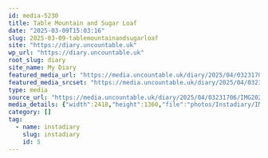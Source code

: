 ```yaml
---
id: media-5230
title: Table Mountain and Sugar Loaf
date: "2025-03-09T15:03:16"
slug: 2025-03-09-tablemountainandsugarloaf
site: "https://diary.uncountable.uk"
wp_url: "https://diary.uncountable.uk"
root_slug: diary
site_name: My Diary
featured_media_url: "https://media.uncountable.uk/diary/2025/04/03231706/IMG20250309150316.webp"
featured_media_srcset: "https://media.uncountable.uk/diary/2025/04/03231706/IMG20250309150316-300x169.webp 300w, https://media.uncountable.uk/diary/2025/04/03231706/IMG20250309150316-1024x576.webp 1024w, https://media.uncountable.uk/diary/2025/04/03231706/IMG20250309150316-150x150.webp 150w, https://media.uncountable.uk/diary/2025/04/03231706/IMG20250309150316-640x360.webp 640w, https://media.uncountable.uk/diary/2025/04/03231706/IMG20250309150316.webp 2418w"
type: media
source_url: "https://media.uncountable.uk/diary/2025/04/03231706/IMG20250309150316.webp"
media_details: {"width":2418,"height":1360,"file":"photos/Instadiary/IMG20250309150316.webp","filesize":198226,"sizes":{"medium":{"file":"IMG20250309150316-300x169.webp","width":300,"height":169,"filesize":12404,"mime_type":"image/webp","source_url":"https://media.uncountable.uk/diary/2025/04/03231706/IMG20250309150316-300x169.webp"},"large":{"file":"IMG20250309150316-1024x576.webp","width":1024,"height":576,"filesize":117382,"mime_type":"image/webp","source_url":"https://media.uncountable.uk/diary/2025/04/03231706/IMG20250309150316-1024x576.webp"},"thumbnail":{"file":"IMG20250309150316-150x150.webp","width":150,"height":150,"filesize":5708,"mime_type":"image/webp","source_url":"https://media.uncountable.uk/diary/2025/04/03231706/IMG20250309150316-150x150.webp"},"mobwidth":{"file":"IMG20250309150316-640x360.webp","width":640,"height":360,"filesize":52430,"mime_type":"image/webp","source_url":"https://media.uncountable.uk/diary/2025/04/03231706/IMG20250309150316-640x360.webp"},"full":{"file":"IMG20250309150316.webp","width":2418,"height":1360,"mime_type":"image/webp","source_url":"https://media.uncountable.uk/diary/2025/04/03231706/IMG20250309150316.webp"}},"image_meta":{"aperture":"0","credit":"","camera":"","caption":"","created_timestamp":"0","copyright":"","focal_length":"0","iso":"0","shutter_speed":"0","title":"","orientation":"0","keywords":[]}}
category: []
tag:
  - name: instadiary
    slug: instadiary
    id: 5
---
```


